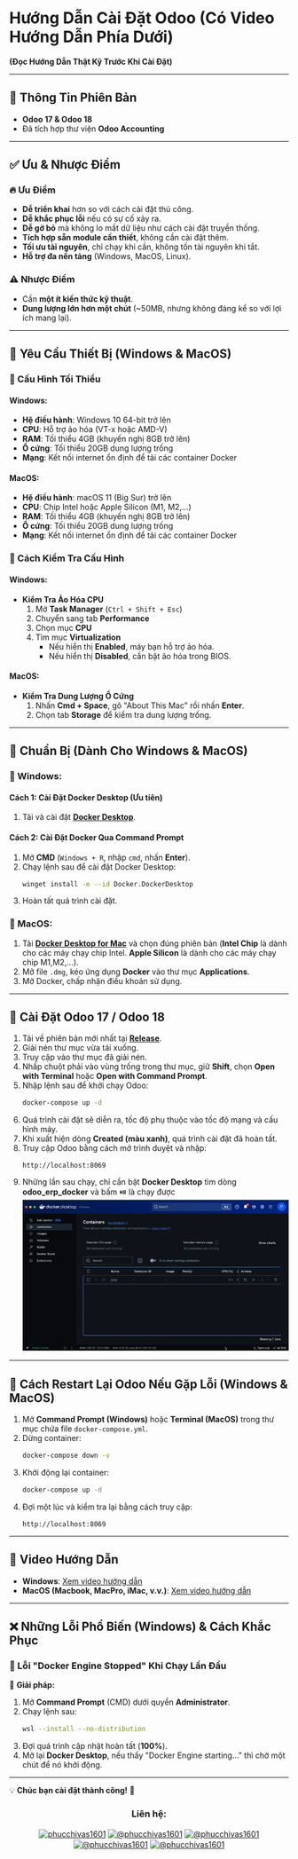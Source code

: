 # Hướng Dẫn Cài Đặt Odoo (Có Video Hướng Dẫn Phía Dưới)

**(Đọc Hướng Dẫn Thật Kỹ Trước Khi Cài Đặt)**

---

## 🔹 Thông Tin Phiên Bản

-   **Odoo 17 & Odoo 18**
-   Đã tích hợp thư viện **Odoo Accounting**

---

## ✅ Ưu & Nhược Điểm

### 🔥 Ưu Điểm

-   **Dễ triển khai** hơn so với cách cài đặt thủ công.
-   **Dễ khắc phục lỗi** nếu có sự cố xảy ra.
-   **Dễ gỡ bỏ** mà không lo mất dữ liệu như cách cài đặt truyền thống.
-   **Tích hợp sẵn module cần thiết**, không cần cài đặt thêm.
-   **Tối ưu tài nguyên**, chỉ chạy khi cần, không tốn tài nguyên khi tắt.
-   **Hỗ trợ đa nền tảng** (Windows, MacOS, Linux).

### ⚠️ Nhược Điểm

-   Cần **một ít kiến thức kỹ thuật**.
-   **Dung lượng lớn hơn một chút** (~50MB, nhưng không đáng kể so với lợi ích mang lại).

---

## 📌 Yêu Cầu Thiết Bị (Windows & MacOS)

### 🔹 Cấu Hình Tối Thiểu

#### Windows:

-   **Hệ điều hành**: Windows 10 64-bit trở lên
-   **CPU**: Hỗ trợ ảo hóa (VT-x hoặc AMD-V)
-   **RAM**: Tối thiểu 4GB (khuyến nghị 8GB trở lên)
-   **Ổ cứng**: Tối thiểu 20GB dung lượng trống
-   **Mạng**: Kết nối internet ổn định để tải các container Docker

#### MacOS:

-   **Hệ điều hành**: macOS 11 (Big Sur) trở lên
-   **CPU**: Chip Intel hoặc Apple Silicon (M1, M2,...)
-   **RAM**: Tối thiểu 4GB (khuyến nghị 8GB trở lên)
-   **Ổ cứng**: Tối thiểu 20GB dung lượng trống
-   **Mạng**: Kết nối internet ổn định để tải các container Docker

### 🔹 Cách Kiểm Tra Cấu Hình

#### Windows:

-   **Kiểm Tra Ảo Hóa CPU**
    1. Mở **Task Manager** (`Ctrl + Shift + Esc`)
    2. Chuyển sang tab **Performance**
    3. Chọn mục **CPU**
    4. Tìm mục **Virtualization**
        - Nếu hiển thị **Enabled**, máy bạn hỗ trợ ảo hóa.
        - Nếu hiển thị **Disabled**, cần bật ảo hóa trong BIOS.

#### MacOS:

-   **Kiểm Tra Dung Lượng Ổ Cứng**
    1. Nhấn **Cmd + Space**, gõ "About This Mac" rồi nhấn **Enter**.
    2. Chọn tab **Storage** để kiểm tra dung lượng trống.

---

## 📌 Chuẩn Bị (Dành Cho Windows & MacOS)

### 🔹 Windows:

#### Cách 1: Cài Đặt Docker Desktop (Ưu tiên)

1. Tải và cài đặt **[Docker Desktop](https://www.docker.com/products/docker-desktop/)**.

#### Cách 2: Cài Đặt Docker Qua Command Prompt

1. Mở **CMD** (`Windows + R`, nhập `cmd`, nhấn **Enter**).
2. Chạy lệnh sau để cài đặt Docker Desktop:
    ```sh
    winget install -e --id Docker.DockerDesktop
    ```
3. Hoàn tất quá trình cài đặt.

### 🔹 MacOS:

1. Tải **[Docker Desktop for Mac](https://www.docker.com/products/docker-desktop/)** và chọn đúng phiên bản (**Intel Chip** là dành cho các máy chạy chip Intel. **Apple Silicon** là dành cho các máy chạy chip M1,M2,...).
2. Mở file `.dmg`, kéo ứng dụng **Docker** vào thư mục **Applications**.
3. Mở Docker, chấp nhận điều khoản sử dụng.

---

## 🚀 Cài Đặt Odoo 17 / Odoo 18

1. Tải về phiên bản mới nhất tại **[Release](https://github.com/PhucChiVas161/odoo-erp-docker/releases)**.
2. Giải nén thư mục vừa tải xuống.
3. Truy cập vào thư mục đã giải nén.
4. Nhấp chuột phải vào vùng trống trong thư mục, giữ **Shift**, chọn **Open with Terminal** hoặc **Open with Command Prompt**.
5. Nhập lệnh sau để khởi chạy Odoo:
    ```sh
    docker-compose up -d
    ```
6. Quá trình cài đặt sẽ diễn ra, tốc độ phụ thuộc vào tốc độ mạng và cấu hình máy.
7. Khi xuất hiện dòng **Created (màu xanh)**, quá trình cài đặt đã hoàn tất.
8. Truy cập Odoo bằng cách mở trình duyệt và nhập:
    ```
    http://localhost:8069
    ```
9. Những lần sau chạy, chỉ cần bật **Docker Desktop** tìm dòng **odoo_erp_docker** và bấm ⏯️ là chạy được
   ![Hướng dẫn sử dụng](/IMAGE/step9.gif)

---

## 🔄 Cách Restart Lại Odoo Nếu Gặp Lỗi (Windows & MacOS)

1. Mở **Command Prompt (Windows)** hoặc **Terminal (MacOS)** trong thư mục chứa file `docker-compose.yml`.
2. Dừng container:
    ```sh
    docker-compose down -v
    ```
3. Khởi động lại container:
    ```sh
    docker-compose up -d
    ```
4. Đợi một lúc và kiểm tra lại bằng cách truy cập:
    ```
    http://localhost:8069
    ```

---

## 🎥 Video Hướng Dẫn

-   **Windows**: [Xem video hướng dẫn](https://www.youtube.com/watch?v=FjjfyuB0In0)
-   **MacOS (Macbook, MacPro, iMac, v.v.)**: [Xem video hướng dẫn](https://www.youtube.com/watch?v=ZMmPEiG77Sg)

---

## ❌ Những Lỗi Phổ Biến (Windows) & Cách Khắc Phục

### 🔹 Lỗi "Docker Engine Stopped" Khi Chạy Lần Đầu

📌 **Giải pháp:**

1. Mở **Command Prompt** (CMD) dưới quyền **Administrator**.
2. Chạy lệnh sau:
    ```sh
    wsl --install --no-distribution
    ```
3. Đợi quá trình cập nhật hoàn tất (**100%**).
4. Mở lại **Docker Desktop**, nếu thấy "Docker Engine starting..." thì chờ một chút để nó khởi động.

---

💡 **Chúc bạn cài đặt thành công!** 🚀

<h3 align="center">Liên hệ:</h3>
<p align="center">
<a href="https://fb.com/phucchivas1601" target="_blank"><img align="center" src="https://raw.githubusercontent.com/rahuldkjain/github-profile-readme-generator/master/src/images/icons/Social/facebook.svg" alt="phucchivas1601" height="30" width="40" /></a>
<a href="https://www.youtube.com/@phucchivas1601" target="_blank"><img align="center" src="https://raw.githubusercontent.com/rahuldkjain/github-profile-readme-generator/master/src/images/icons/Social/youtube.svg" alt="@phucchivas1601" height="30" width="40" /></a>
<a href="https://zalo.me/0931323078" target="_blank"><img align="center" src="https://upload.wikimedia.org/wikipedia/commons/9/91/Icon_of_Zalo.svg" alt="@phucchivas1601" height="30" width="40" /></a>
<a href="https://t.me/phuchivas" target="_blank"><img align="center" src="https://upload.wikimedia.org/wikipedia/commons/8/83/Telegram_2019_Logo.svg" alt="@phucchivas1601" height="30" width="40" /></a>
<a href="https://m.me/phucchivas1601" target="_blank"><img align="center" src="https://upload.wikimedia.org/wikipedia/commons/b/be/Facebook_Messenger_logo_2020.svg" alt="@phucchivas1601" height="30" width="40" /></a>
</p>
